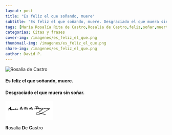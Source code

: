 ```yaml
---
layout: post
title: "Es feliz el que soñando, muere"
subtitle: "Es feliz el que soñando, muere. Desgraciado el que muera sin soñar. Rosalía De Castro"
tags: [María Rosalía Rita de Castro,Rosalia de Castro,feliz,soñar,muerte,desgraciado,soñando]
categorias: Citas y frases
cover-img: /imagenes/es_feliz_el_que.png
thumbnail-img: /imagenes/es_feliz_el_que.png
share-img: /imagenes/es_feliz_el_que.png
author: David P.
---
```


<img src="/imagenes/Rosalía_Castro.jpg" alt="Rosalia de Castro" style="width:150px;"/>

#### **E**s feliz el que soñando, muere. 

#### **D**esgraciado el que muera sin soñar.



<img src="/imagenes/Rosalia_de_Castro_Firma.png" alt="**María Rosalía Rita de Castro**" style="width:150px;"/>

**R**osalía **D**e **C**astro
